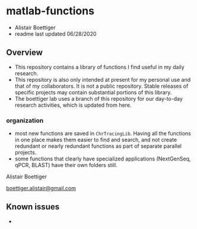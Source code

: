 # matlab-functions
* Alistair Boettiger
* readme last updated 06/28/2020

## Overview
- This repository contains a library of functions I find useful in my daily research.  
- This repository is also only intended at present for my personal use and that of my collaborators.  It is not a public repository. Stable releases of specific projects may contain substantial portions of this library.
- The boettiger lab uses a branch of this repository for our day-to-day research activities, which is updated from here.

### organization
* most new functions are saved in `ChrTracingLib`.  Having all the functions in one place makes them easier to find and search, and not create redundant or nearly redundant functions as part of separate parallel projects.
* some functions that clearly have specialized applications (NextGenSeq, qPCR, BLAST) have their own folders still.

Alistair Boettiger

boettiger.alistair@gmail.com

## Known issues
* 